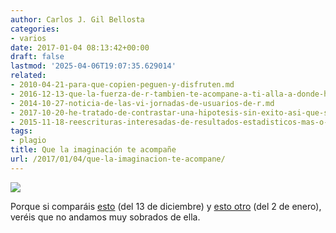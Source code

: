 ```yaml
---
author: Carlos J. Gil Bellosta
categories:
- varios
date: 2017-01-04 08:13:42+00:00
draft: false
lastmod: '2025-04-06T19:07:35.629014'
related:
- 2010-04-21-para-que-copien-peguen-y-disfruten.md
- 2016-12-13-que-la-fuerza-de-r-tambien-te-acompane-a-ti-alla-a-donde-haya-datos.md
- 2014-10-27-noticia-de-las-vi-jornadas-de-usuarios-de-r.md
- 2017-10-20-he-tratado-de-contrastar-una-hipotesis-sin-exito-asi-que-solo-publico-el-subproducto.md
- 2015-11-18-reescrituras-interesadas-de-resultados-estadisticos-mas-o-menos-conocidos.md
tags:
- plagio
title: Que la imaginación te acompañe
url: /2017/01/04/que-la-imaginacion-te-acompane/
---
```


![](/wp-uploads/2017/01/lo_que_no_es_tradicion_es_plagio.jpg)

Porque si comparáis [esto](https://datanalytics.com/2016/12/13/que-la-fuerza-de-r-tambien-te-acompane-a-ti-alla-a-donde-haya-datos/) (del 13 de diciembre) y [esto otro](http://danielmarcelino.github.io/blog/2017/may-the-force-of-r-be-with-you-always.html) (del 2 de enero), veréis que no andamos muy sobrados de ella.